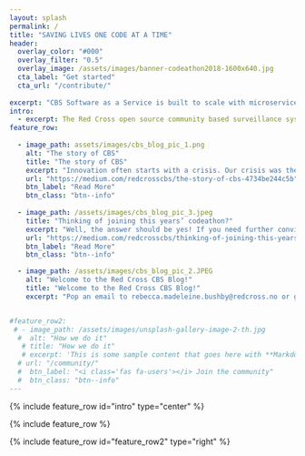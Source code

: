 ```yaml
---
layout: splash
permalink: /
title: "SAVING LIVES ONE CODE AT A TIME"
header:
  overlay_color: "#000"
  overlay_filter: "0.5"
  overlay_image: /assets/images/banner-codeathon2018-1600x640.jpg
  cta_label: "Get started"
  cta_url: "/contribute/"
 
excerpt: "CBS Software as a Service is built to scale with microservices, cloud first, and mobile first approach"
intro: 
  - excerpt: The Red Cross open source community based surveillance system allows for people to report on health risks in their communities. By monitoring real-time data, we can respond to an outbreak before it spins out of control, thereby saving lives.The system is developed by volunteers. We currently have an operational MVP in Somalia, but we need your help to save even more lives! Read how you can contribute here and get in touch!' 
feature_row:
  
  - image_path: assets/images/cbs_blog_pic_1.png
    alt: "The story of CBS"
    title: "The story of CBS"
    excerpt: "Innovation often starts with a crisis. Our crisis was the Sierra Leone cholera outbreak in 2012. The disease causes acute diarrhea and vomiting, leading to a rapid loss of fluids. Without treatment, the disease can be fatal."
    url: "https://medium.com/redcrosscbs/the-story-of-cbs-4734be244c5b"
    btn_label: "Read More"
    btn_class: "btn--info"
   
  - image_path: /assets/images/cbs_blog_pic_3.jpeg
    title: "Thinking of joining this years’ codeathon?"
    excerpt: "Well, the answer should be yes! If you need further convincing though, check out what the contributors said during last years’ event!"
    url: "https://medium.com/redcrosscbs/thinking-of-joining-this-years-codeathon-7c46d55f57da"
    btn_label: "Read More"
    btn_class: "btn--info"   

  - image_path: /assets/images/cbs_blog_pic_2.JPEG
    alt: "Welcome to the Red Cross CBS Blog!"
    title: "Welcome to the Red Cross CBS Blog!"
    excerpt: "Pop an email to rebecca.madeleine.bushby@redcross.no or give her a call on +47 45880521!"


#feature_row2:
 # - image_path: /assets/images/unsplash-gallery-image-2-th.jpg
  #  alt: "How we do it"
   # title: "How we do it"
   # excerpt: 'This is some sample content that goes here with **Markdown** formatting. Right aligned with' 
  # url: "/community/"
  #  btn_label: "<i class='fas fa-users'></i> Join the community"
  #  btn_class: "btn--info"
---
```


{% include feature_row id="intro" type="center" %}

{% include feature_row %}

{% include feature_row id="feature_row2" type="right" %}
